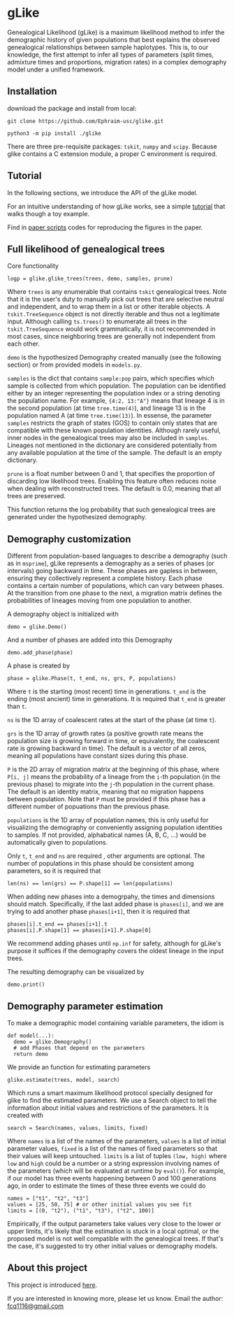gLike
========

Genealogical Likelihood (gLike) is a maximum likelihood method to infer the demographic history
of given populations that best explains the observed genealogical relationships between sample haplotypes. 
This is, to our knowledge, the first attempt to infer all types of parameters
(split times, admixture times and proportions, migration rates) in a complex demography model under a unified framework.


Installation
------------

download the package and install from local:

    git clone https://github.com/Ephraim-usc/glike.git
    
    python3 -m pip install ./glike

There are three pre-requisite packages: `tskit`, `numpy` and `scipy`.
Because glike contains a C extension module, a proper C environment is required.


Tutorial
------------

In the following sections, we introduce the API of the gLike model.

For an intuitive understanding of how gLike works, see a simple [tutorial](./tutorial.md) that walks though a toy example.

Find in [paper scripts](./paper/) codes for reproducing the figures in the paper.

Full likelihood of genealogical trees
------------

Core functionality

    logp = glike.glike_trees(trees, demo, samples, prune)
    
Where `trees` is any enumerable that contains `tskit` genealogical trees.
Note that it is the user's duty to manually pick out trees that are selective neutral and independent, and to wrap them in a list or other iterable objects.
A `tskit.TreeSequence` object is not directly iterable and thus not a legitimate input. 
Although calling `ts.trees()` to enumerate all trees in the `tskit.TreeSequence` would work grammatically, it is not recommended in most cases, since neighboring trees are generally not independent from each other. 

`demo` is the hypothesized Demography created manually (see the following section) or from provided models in `models.py`.

`samples` is the dict that contains `sample:pop` pairs, which specifies which sample is collected from which population.
The population can be identified either by an integer representing the population index or a string denoting the population name.
For example, `{4:2, 13:"A"}` means that lineage 4 is in the second population (at time `tree.time(4)`), and lineage 13 is in the population named A (at time `tree.time(13)`).
In essense, the parameter `samples` restricts the graph of states (GOS) to contain only states that are compatible with these known population identities.
Although rarely useful, inner nodes in the genealogical trees may also be included in `samples`.
Lineages not mentioned in the dictionary are considered potentially from any available population at the time of the sample.
The default is an empty dictionary.

`prune` is a float number between 0 and 1, that specifies the proportion of discarding low likelihood trees.
Enabling this feature often reduces noise when dealing with reconstructed trees.
The default is 0.0, meaning that all trees are preserved. 

This function returns the log probability that such genealogical trees are generated under the hypothesized demography.


Demography customization
------------

Different from population-based languages to describe a demography (such as in `msprime`), gLike represents a demography as a series of phases (or intervals) going backward in time.
These phases are gapless in between, ensuring they collectively represent a complete history.
Each phase contains a certain number of populations, which can vary between phases.
At the transition from one phase to the next, a migration matrix defines the probabilities of lineages moving from one population to another.

A demography object is initialized with

    demo = glike.Demo()

And a number of phases are added into this Demography

    demo.add_phase(phase)

A phase is created by

    phase = glike.Phase(t, t_end, ns, grs, P, populations)

Where `t` is the starting (most recent) time in generations. `t_end` is the ending (most ancient) time in generations. It is required that `t_end` is greater than `t`. 

`ns` is the 1D array of coalescent rates at the start of the phase (at time `t`). 

`grs` is the 1D array of growth rates (a positive growth rate means the population size is growing forward in time, or equivalently, the coalescent rate is growing backward in time). The default is a vector of all zeros, meaning all populations have constant sizes during this phase.

`P` is the 2D array of migration matrix at the beginning of this phase, where `P[i, j]` means the probability of a lineage from the `i`-th population (in the previous phase) to migrate into the `j`-th population in the current phase. The default is an identity matrix, meaning that no migration happens between population. Note that `P` must be provided if this phase has a different number of popuations than the previous phase.

`populations` is the 1D array of population names, this is only useful for visualizing the demography or conveniently assigning population identities to samples. If not provided, alphabatical names (A, B, C, ...) would be automatically given to populations. 

Only `t`, `t_end` and `ns` are required , other arguments are optional. The number of populations in this phase should be consistent among parameters, so it is required that

    len(ns) == len(grs) == P.shape[1] == len(populations)

When adding new phases into a demogrpahy, the times and dimensions should match. Specifically, if the last added phase is `phases[i]`, and we are trying to add another phase `phases[i+1]`, then it is required that 

    phases[i].t_end == phases[i+1].t
    phases[i].P.shape[1] == phases[i+1].P.shape[0]

We recommend adding phases until `np.inf` for safety, although for gLike's purpose it suffices if the demography covers the oldest lineage in the input trees. 

The resulting demography can be visualized by

    demo.print()


Demography parameter estimation
------------

To make a demographic model containing variable parameters, the idiom is

    def model(...):
      demo = glike.Demography()
      # add Phases that depend on the parameters
      return demo

We provide an function for estimating parameters 

    glike.estimate(trees, model, search)

Which runs a smart maximum likelihood protocol specially designed for glike to find the estimated parameters.
We use a Search object to tell the information about initial values and restrictions of the parameters. It is created with

    search = Search(names, values, limits, fixed)

Where `names` is a list of the names of the parameters, `values` is a list of initial parameter values, `fixed` is a list of the names of fixed parameters so that their values will keep untouched. `limits` is a list of tuples `(low, high)` where `low` and `high` could be a number or a string expression involving names of the parameters (which will be evaluated at runtime by `eval()`). For example, if our model has three events happening between 0 and 100 generations ago, in order to estimate the times of these three events we could do

    names = ["t1", "t2", "t3"]
    values = [25, 50, 75] # or other initial values you see fit
    limits = [(0, "t2"), ("t1", "t3"), ("t2", 100)]

Empirically, if the output parameters take values very close to the lower or upper limits, it's likely that the estimation is stuck in a local optimal, or the proposed model is not well compatible with the genealogical trees. If that's the case, it's suggested to try other initial values or demography models.


About this project
-------------

This project is introduced [here](https://www.biorxiv.org/content/10.1101/2023.10.10.561787v1).

If you are interested in knowing more, please let us know. Email the author: fcq1116@gmail.com
